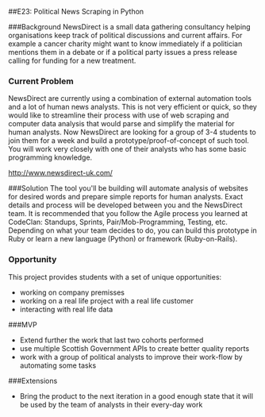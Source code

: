 ##E23: Political News Scraping in Python
 
###Background
NewsDirect is a small data gathering consultancy helping organisations keep track of political discussions and current affairs. For example a cancer charity might want to know immediately if a politician mentions them in a debate or if a political party issues a press release calling for funding for a new treatment.
 
### Current Problem 
NewsDirect are currently using a combination of external automation tools and a lot of human news analysts. This is not very efficient or quick, so they would like to streamline their process with use of web scraping and computer data analysis that would parse and simplify the material for human analysts. Now NewsDirect are looking for a group of 3-4 students to join them for a week and build a prototype/proof-of-concept of such tool. You will work very closely with one of their analysts who has some basic programming knowledge.

http://www.newsdirect-uk.com/
 
###Solution
The tool you'll be building will automate analysis of websites for desired words and prepare simple reports for human analysts. Exact details and process will be developed between you and the NewsDirect team. It is recommended that you follow the Agile process you learned at CodeClan: Standups, Sprints, Pair/Mob-Programming, Testing, etc. Depending on what your team decides to do, you can build this prototype in Ruby or learn a new language (Python) or framework (Ruby-on-Rails).
 
### Opportunity 
This project provides students with a set of unique opportunities:

- working on company premisses
- working on a real life project with a real life customer
- interacting with real life data
 
###MVP

- Extend further the work that last two cohorts performed
- use multiple Scottish Government APIs to create better quality reports
- work with a group of political analysts to improve their work-flow by automating some tasks
 
###Extensions

- Bring the product to the next iteration in a good enough state that it will be used by the team of analysts in their every-day work 



